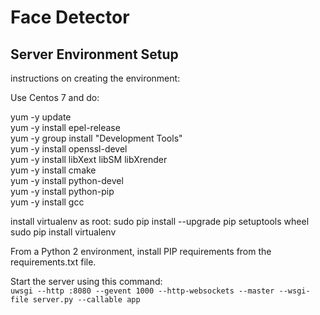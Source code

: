 # Face Detector
## Server Environment Setup
instructions on creating the environment:

Use Centos 7 and do:

yum -y update  
yum -y install epel-release  
yum -y group install "Development Tools"  
yum -y install openssl-devel  
yum -y install libXext libSM libXrender  
yum -y install cmake  
yum -y install python-devel  
yum -y install python-pip  
yum -y install gcc  

install virtualenv as root:
sudo pip install --upgrade pip setuptools wheel
sudo pip install virtualenv

From a Python 2 environment, install PIP requirements from the requirements.txt file.

Start the server using this command:  
`uwsgi --http :8080 --gevent 1000 --http-websockets --master --wsgi-file server.py --callable app`
